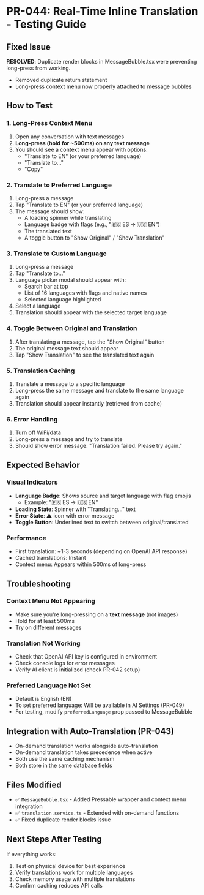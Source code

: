 # PR-044: Real-Time Inline Translation - Testing Guide

## Fixed Issue
**RESOLVED**: Duplicate render blocks in MessageBubble.tsx were preventing long-press from working.
- Removed duplicate return statement
- Long-press context menu now properly attached to message bubbles

## How to Test

### 1. Long-Press Context Menu
1. Open any conversation with text messages
2. **Long-press (hold for ~500ms) on any text message**
3. You should see a context menu appear with options:
   - "Translate to EN" (or your preferred language)
   - "Translate to..."
   - "Copy"

### 2. Translate to Preferred Language
1. Long-press a message
2. Tap "Translate to EN" (or your preferred language)
3. The message should show:
   - A loading spinner while translating
   - Language badge with flags (e.g., "🇪🇸 ES → 🇺🇸 EN")
   - The translated text
   - A toggle button to "Show Original" / "Show Translation"

### 3. Translate to Custom Language
1. Long-press a message
2. Tap "Translate to..."
3. Language picker modal should appear with:
   - Search bar at top
   - List of 16 languages with flags and native names
   - Selected language highlighted
4. Select a language
5. Translation should appear with the selected target language

### 4. Toggle Between Original and Translation
1. After translating a message, tap the "Show Original" button
2. The original message text should appear
3. Tap "Show Translation" to see the translated text again

### 5. Translation Caching
1. Translate a message to a specific language
2. Long-press the same message and translate to the same language again
3. Translation should appear instantly (retrieved from cache)

### 6. Error Handling
1. Turn off WiFi/data
2. Long-press a message and try to translate
3. Should show error message: "Translation failed. Please try again."

## Expected Behavior

### Visual Indicators
- **Language Badge**: Shows source and target language with flag emojis
  - Example: "🇪🇸 ES → 🇺🇸 EN"
- **Loading State**: Spinner with "Translating..." text
- **Error State**: ⚠️ icon with error message
- **Toggle Button**: Underlined text to switch between original/translated

### Performance
- First translation: ~1-3 seconds (depending on OpenAI API response)
- Cached translations: Instant
- Context menu: Appears within 500ms of long-press

## Troubleshooting

### Context Menu Not Appearing
- Make sure you're long-pressing on a **text message** (not images)
- Hold for at least 500ms
- Try on different messages

### Translation Not Working
- Check that OpenAI API key is configured in environment
- Check console logs for error messages
- Verify AI client is initialized (check PR-042 setup)

### Preferred Language Not Set
- Default is English (EN)
- To set preferred language: Will be available in AI Settings (PR-049)
- For testing, modify `preferredLanguage` prop passed to MessageBubble

## Integration with Auto-Translation (PR-043)
- On-demand translation works alongside auto-translation
- On-demand translation takes precedence when active
- Both use the same caching mechanism
- Both store in the same database fields

## Files Modified
- ✅ `MessageBubble.tsx` - Added Pressable wrapper and context menu integration
- ✅ `translation.service.ts` - Extended with on-demand functions
- ✅ Fixed duplicate render blocks issue

## Next Steps After Testing
If everything works:
1. Test on physical device for best experience
2. Verify translations work for multiple languages
3. Check memory usage with multiple translations
4. Confirm caching reduces API calls
